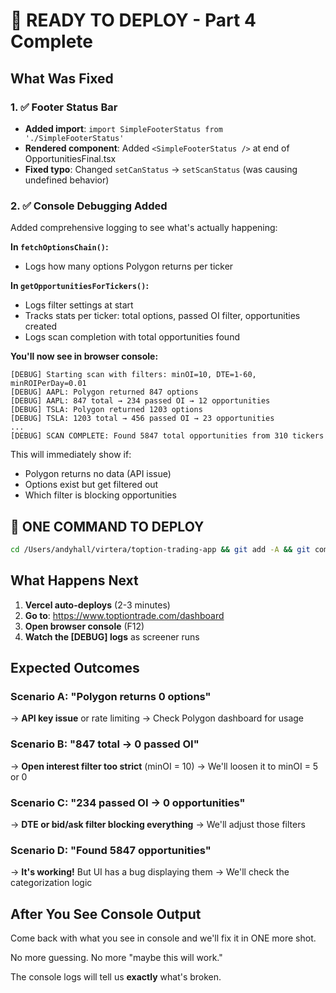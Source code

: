 # 🚀 READY TO DEPLOY - Part 4 Complete

## What Was Fixed

### 1. ✅ Footer Status Bar
- **Added import**: `import SimpleFooterStatus from './SimpleFooterStatus'`
- **Rendered component**: Added `<SimpleFooterStatus />` at end of OpportunitiesFinal.tsx
- **Fixed typo**: Changed `setCanStatus` → `setScanStatus` (was causing undefined behavior)

### 2. ✅ Console Debugging Added
Added comprehensive logging to see what's actually happening:

**In `fetchOptionsChain()`:**
- Logs how many options Polygon returns per ticker

**In `getOpportunitiesForTickers()`:**
- Logs filter settings at start
- Tracks stats per ticker: total options, passed OI filter, opportunities created
- Logs scan completion with total opportunities found

**You'll now see in browser console:**
```
[DEBUG] Starting scan with filters: minOI=10, DTE=1-60, minROIPerDay=0.01
[DEBUG] AAPL: Polygon returned 847 options
[DEBUG] AAPL: 847 total → 234 passed OI → 12 opportunities
[DEBUG] TSLA: Polygon returned 1203 options
[DEBUG] TSLA: 1203 total → 456 passed OI → 23 opportunities
...
[DEBUG] SCAN COMPLETE: Found 5847 total opportunities from 310 tickers
```

This will immediately show if:
- Polygon returns no data (API issue)
- Options exist but get filtered out
- Which filter is blocking opportunities

## 🎯 ONE COMMAND TO DEPLOY

```bash
cd /Users/andyhall/virtera/toption-trading-app && git add -A && git commit -m "Fix: Add footer status bar + console debugging for screener" && git push origin main
```

## What Happens Next

1. **Vercel auto-deploys** (2-3 minutes)
2. **Go to**: https://www.toptiontrade.com/dashboard
3. **Open browser console** (F12)
4. **Watch the [DEBUG] logs** as screener runs

## Expected Outcomes

### Scenario A: "Polygon returns 0 options"
→ **API key issue** or rate limiting
→ Check Polygon dashboard for usage

### Scenario B: "847 total → 0 passed OI"
→ **Open interest filter too strict** (minOI = 10)
→ We'll loosen it to minOI = 5 or 0

### Scenario C: "234 passed OI → 0 opportunities"
→ **DTE or bid/ask filter blocking everything**
→ We'll adjust those filters

### Scenario D: "Found 5847 opportunities"
→ **It's working!** But UI has a bug displaying them
→ We'll check the categorization logic

## After You See Console Output

Come back with what you see in console and we'll fix it in ONE more shot.

No more guessing. No more "maybe this will work."

The console logs will tell us **exactly** what's broken.
